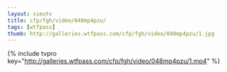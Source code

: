 ```yaml
--- 
layout: sieutv
title: cfp/fgh/video/048mp4pzu/
tags: [wtfpass]
thumb: http://galleries.wtfpass.com/cfp/fgh/video/048mp4pzu/1.jpg
---
```

{% include tvpro key="http://galleries.wtfpass.com/cfp/fgh/video/048mp4pzu/1.mp4" %} 
